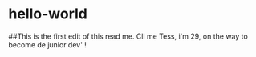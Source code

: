 # hello-world
##This is the first edit of this read me.
Cll me Tess, i'm 29, on the way to become de junior dev' !
